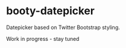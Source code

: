 booty-datepicker
================

Datepicker based on Twitter Bootstrap styling.


Work in progress - stay tuned